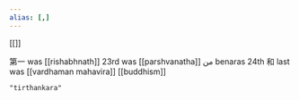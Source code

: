 ```yaml
---
alias: [,]
---
```

[[]]

第一 was [[rishabhnath]]
23rd was [[parshvanatha]] من benaras
24th 和 last was [[vardhaman mahavira]]
[[buddhism]]
```query 2021-12-02 15:41
"tirthankara"
```